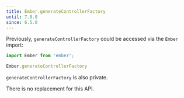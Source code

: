 ```yaml
---
title: Ember.generateControllerFactory
until: 7.0.0
since: 6.5.0
---
```



Previously, `generateControllerFactory` could be accessed via the `Ember` import:
```js
import Ember from 'ember';

Ember.generateControllerFactory
```
`generateControllerFactory` is also private.

There is no replacement for this API.
